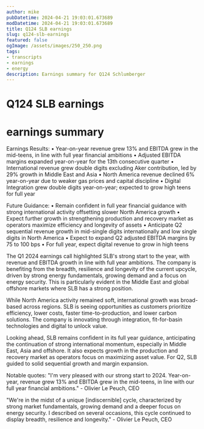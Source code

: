 ```yaml
---
author: mike
pubDatetime: 2024-04-21 19:03:01.673689
modDatetime: 2024-04-21 19:03:01.673689
title: Q124 SLB earnings
slug: q124-slb-earnings
featured: false
ogImage: /assets/images/250_250.png
tags:
- transcripts
- earnings
- energy
description: Earnings summary for Q124 Schlumberger
---
```

# Q124 SLB earnings

# earnings summary
Earnings Results:
• Year-on-year revenue grew 13% and EBITDA grew in the mid-teens, in line with full year financial ambitions
• Adjusted EBITDA margins expanded year-on-year for the 13th consecutive quarter
• International revenue grew double digits excluding Aker contribution, led by 29% growth in Middle East and Asia 
• North America revenue declined 6% year-on-year due to weaker gas prices and capital discipline
• Digital Integration grew double digits year-on-year; expected to grow high teens for full year

Future Guidance:
• Remain confident in full year financial guidance with strong international activity offsetting slower North America growth
• Expect further growth in strengthening production and recovery market as operators maximize efficiency and longevity of assets
• Anticipate Q2 sequential revenue growth in mid-single digits internationally and low single digits in North America
• Expect to expand Q2 adjusted EBITDA margins by 75 to 100 bps
• For full year, expect digital revenue to grow in high teens

The Q1 2024 earnings call highlighted SLB's strong start to the year, with revenue and EBITDA growth in line with full year ambitions. The company is benefiting from the breadth, resilience and longevity of the current upcycle, driven by strong energy fundamentals, growing demand and a focus on energy security. This is particularly evident in the Middle East and global offshore markets where SLB has a strong position. 

While North America activity remained soft, international growth was broad-based across regions. SLB is seeing opportunities as customers prioritize efficiency, lower costs, faster time-to-production, and lower carbon solutions. The company is innovating through integration, fit-for-basin technologies and digital to unlock value.

Looking ahead, SLB remains confident in its full year guidance, anticipating the continuation of strong international momentum, especially in Middle East, Asia and offshore. It also expects growth in the production and recovery market as operators focus on maximizing asset value. For Q2, SLB guided to solid sequential growth and margin expansion.

Notable quotes:
"I'm very pleased with our strong start to 2024. Year-on-year, revenue grew 13% and EBITDA grew in the mid-teens, in line with our full year financial ambitions." - Olivier Le Peuch, CEO

"We're in the midst of a unique [indiscernible] cycle, characterized by strong market fundamentals, growing demand and a deeper focus on energy security. I described on several occasions, this cycle continued to display breadth, resilience and longevity." - Olivier Le Peuch, CEO